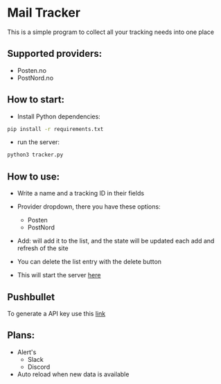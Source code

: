 # Mail Tracker
This is a simple program to collect all your tracking needs into one place 
## Supported providers:
- Posten.no
- PostNord.no
## How to start:
- Install Python dependencies:
``` bash
pip install -r requirements.txt
```
- run the server:
```bash 
python3 tracker.py
```
## How to use:
- Write a name and a tracking ID in their fields
- Provider dropdown, there you have these options:  
    - Posten
    - PostNord
- Add: will add it to the list, and the state will be updated each add and refresh of the site 
- You can delete the list entry with the delete button

- This will start the server [here](http://127.0.0.1:1234) 


## Pushbullet
To generate a API key use this [link](https://www.pushbullet.com/#settings/account)

## Plans:
- Alert's
    - Slack
    - Discord
- Auto reload when new data is available 

